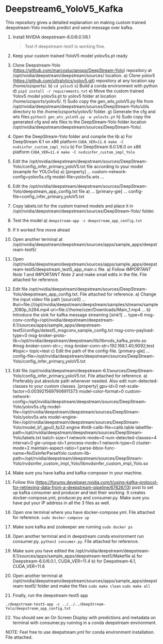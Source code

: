 # Deepstream6_YoloV5_Kafka
This repository gives a detailed explanation on making custom trained deepstream-Yolo models predict and send message over kafka.

 1. Install NVIDIA deepstream-6.0/6.0.1/6.1
	 >  Test if deepstream-test1 is working fine.

 2. Keep your custom trained YoloV5 model yolov5s.pt ready

 3. Clone Deepstream-Yolo (https://github.com/marcoslucianops/DeepStream-Yolo) repository at /opt/nvidia/deepstream/deepstream/sources/ location.
	 a) Clone yolov5 (https://github.com/ultralytics/yolov5.git) repository at any location say /home/ozsports/.
	 b) `cd yolov5`
	 c) Build a conda environment with python
	 d) `pip3 install -r requirements.txt`
	 e) Move the custom trained Yolov5 model yolov5s.pt to yolov5 folder at location /home/ozsports/yolov5/.
	 f) Sudo copy the gen_wts_yoloV5.py file from /opt/nvidia/deepstream/deepstream/sources/DeepStream-Yolo/utils directory to the /home/ozsports/yolov5/ folder.
	 g) Generate the cfg and wts files 
	 `python3 gen_wts_yoloV5.py -w yolov5s.pt`
	 h) Sudo copy the generated cfg and wts files to the DeepStream-Yolo folder location /opt/nvidia/deepstream/deepstream/sources/DeepStream-Yolo/.

 4. Open the DeepStream-Yolo folder and compile the lib
	 a) For DeepStream 6.1 on x86 platform 
	 `CUDA_VER=11.6 make -C nvdsinfer_custom_impl_Yolo`
	 b) For DeepStream 6.0.1/6.0 on x86 platform 
	 `CUDA_VER=11.4 make -C nvdsinfer_custom_impl_Yolo`

 5. Edit the /opt/nvidia/deepstream/deepstream/sources/DeepStream-Yolo/config_infer_primary_yoloV5.txt file according to your model (example for YOLOv5s)
	 a) [property]
	 ... 
	 custom-network-config=yolov5s.cfg
	 model-file=yolov5s.wts
	 ...

 6. Edit the /opt/nvidia/deepstream/deepstream/sources/DeepStream-Yolo/deepstream_app_config.txt file
	 a) ...
	 [primary-gie]
	 ...
	 config-file=config_infer_primary_yoloV5.txt

 7. Copy labels.txt for the custom trained models and place it in /opt/nvidia/deepstream/deepstream/sources/DeepStream-Yolo/ folder.
 
 8. Test the model
	 a) `deepstream-app -c deepstream_app_config.txt`
 
 9. If it worked fine move ahead
 
 10. Open another terminal at /opt/nvidia/deepstream/deepstream/sources/apps/sample_apps/deepstream-test5/
 
 11. Open /opt/nvidia/deepstream/deepstream/sources/apps/sample_apps/deepstream-test5/deepstream_test5_app_main.c file.
	 a) Follow *IMPORTANT Note 1* and *IMPORTANT Note 2* and make small edits in the file. File attached for reference.
 
 12. Edit file /opt/nvidia/deepstream/deepstream/sources/DeepStream-Yolo/deepstream_app_config.txt. File attached for reference.
	 a) Change the input video file path
	 [source0]
	 ...
			 #uri=file:///opt/nvidia/deepstream/deepstream/samples/streams/sample_1080p_h264.mp4
			 uri=file:///home/ozer/Downloads/Main_1.mp4
			 ...
	 b) Introduce the sink for kafka message streaming
	 [sink1]
	 ...
	 type=6
	 msg-conv-config=/opt/nvidia/deepstream/deepstream-6.1/sources/apps/sample_apps/deepstream-test5/configs/dstest5_msgconv_sample_config.txt
	 msg-conv-payload-type=0
	 msg-broker-proto-lib=/opt/nvidia/deepstream/deepstream/lib/libnvds_kafka_proto.so
	 #msg-broker-conn-str=<YOUR-IP>;<PORT>;<topic>
	 msg-broker-conn-str=192.168.1.40;9092;test
	 #topic=<topic>
	 topic=test
	 c) Edit the path of the config-file.
	 [primary-gie]
	 ...
	 config-file=/opt/nvidia/deepstream/deepstream/sources/DeepStream-Yolo/config_infer_primary_yoloV5.txt
 
 13. Edit file /opt/nvidia/deepstream/deepstream-6.1/sources/DeepStream-Yolo/config_infer_primary_yoloV5.txt. File attached for reference.
 a) Preferably put absolute path whenever needed. Also edit num-detected-classes to your custom classes.
[property]
gpu-id=0
net-scale-factor=0.0039215697906911373
model-color-format=0
custom-network-config=/opt/nvidia/deepstream/deepstream/sources/DeepStream-Yolo/yolov5s.cfg
model-file=/opt/nvidia/deepstream/deepstream/sources/DeepStream-Yolo/yolov5s.wts
model-engine-file=/opt/nvidia/deepstream/deepstream/sources/DeepStream-Yolo/model_b1_gpu0_fp32.engine
#int8-calib-file=calib.table
labelfile-path=/opt/nvidia/deepstream/deepstream/sources/DeepStream-Yolo/labels.txt
batch-size=1
network-mode=0
num-detected-classes=4
interval=0
gie-unique-id=1
process-mode=1
network-type=0
cluster-mode=2
maintain-aspect-ratio=1
parse-bbox-func-name=NvDsInferParseYolo
custom-lib-path=/opt/nvidia/deepstream/deepstream/sources/DeepStream-Yolo/nvdsinfer_custom_impl_Yolo/libnvdsinfer_custom_impl_Yolo.so
 
 14. Make sure you have kafka and kafka-composer in your machine.
 
 15. Follow this (https://forums.developer.nvidia.com/t/using-kafka-protocol-for-retrieving-data-from-a-deepstream-pipeline/67626/13) post to set up kafka consumer and producer and test their working. It creates docker-compose.yml, producer.py and consumer.py. Make sure you have put your IP address in all the 3 files as well.
 
 16. Open one terminal where you have docker-compose.yml. File attached for reference. `sudo docker-compose up`
 
 17. Make sure kafka and zookeeper are running `sudo docker ps`
 
 18. Open another terminal and in deepstream conda environment run consumer.py. `python3 consumer.py`. File attached for reference.
 
 19. Make sure you have edited the /opt/nvidia/deepstream/deepstream-6.1/sources/apps/sample_apps/deepstream-test5/Makefile
 a) for Deepstream-6.0/6.0.1, CUDA_VER=11.4
 b) for Deepstream-6.1, CUDA_VER=11.6
 
 20. Open another terminal at /opt/nvidia/deepstream/deepstream/sources/apps/sample_apps/deepstream-test5/ folder and make the files 
 `sudo make clean` 
 `sudo make all`
 
 21. Finally, run the deepstream-test5 app

    ./deepstream-test5-app -c ../../../DeepStream-Yolo/deepstream_app_config.txt

 22. You should see an On Screen Display with predictions and metadata on terminal with consumer.py running in a conda deepstream environment.

  

NOTE: Feel free to use deepstream.yml for conda environment installation. File attached.

